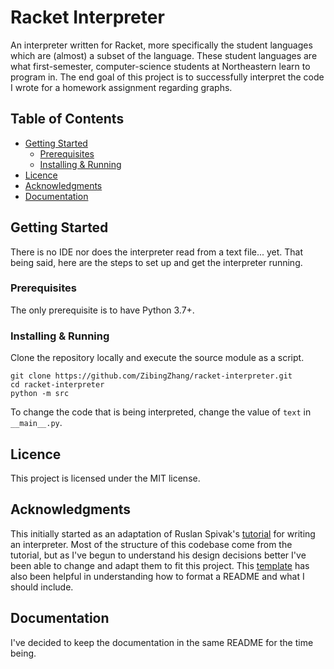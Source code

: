# Racket Interpreter

An interpreter written for Racket, more specifically the student languages which are (almost) a subset of the language.
These student languages are what first-semester, computer-science students at Northeastern learn to program in.
The end goal of this project is to successfully interpret the code I wrote for a homework assignment regarding graphs.

## Table of Contents

  * [Getting Started](#getting-started)
    * [Prerequisites](#prerequisites)
    * [Installing & Running](#installing--running)
  * [Licence](#licence)
  * [Acknowledgments](#acknowledgments)
  * [Documentation](#documentation)

## Getting Started

There is no IDE nor does the interpreter read from a text file... yet.
That being said, here are the steps to set up and get the interpreter running.

### Prerequisites

The only prerequisite is to have Python 3.7+.

### Installing & Running

Clone the repository locally and execute the source module as a script.
```
git clone https://github.com/ZibingZhang/racket-interpreter.git
cd racket-interpreter
python -m src
```

To change the code that is being interpreted, change the value of `text` in `__main__.py`.

## Licence

This project is licensed under the MIT license.

## Acknowledgments

This initially started as an adaptation of Ruslan Spivak's [tutorial](https://ruslanspivak.com/lsbasi-part1/) for writing an interpreter.
Most of the structure of this codebase come from the tutorial, but as I've begun to understand his design decisions better I've been able to change and adapt them to fit this project.
This [template](https://gist.github.com/PurpleBooth/109311bb0361f32d87a2) has also been helpful in understanding how to format a README and what I should include.

## Documentation

I've decided to keep the documentation in the same README for the time being.
